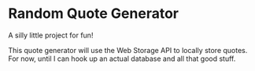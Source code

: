 # Random Quote Generator

A silly little project for fun!

This quote generator will use the Web Storage API to locally store quotes. For now, until I can hook up an actual database and all that good stuff. 

